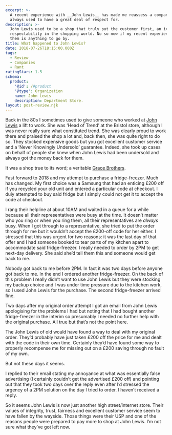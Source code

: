 ```yaml
---
excerpt: >-
  A recent experience with __John Lewis__ has made me reassess a company I
  always used to have a great deal of respect for.
description: >-
  John Lewis used to be a shop that truly put the customer first, an icon of
  respectability in the shopping world. No so now if my recent experience with
  them is anything to go by.
title: What happened to John Lewis?
date: 2018-07-26T18:15:00.000Z
tags:
  - Review
  - Companies
  - Rant
ratingStars: 1.5
schema:
  product:
    '@id': /#product
    '@type': Organization
    name: John Lewis
    description: Department Store.
layout: post-review.njk
---
```

 

Back in the 80s I sometimes used to give someone who worked at [John Lewis](https://www.johnlewis.com) a lift to work. She was ‘Head of Trend’ at the Bristol store, although I was never really sure what constituted trend. She was clearly proud to work there and praised the shop a lot and, back then, she was quite right to do so. They stocked expensive goods but you got excellent customer service and a ’Never Knowingly Undersold’ guarantee. Indeed, she took up cases on behalf of people she knew when John Lewis had been undersold and always got the money back for them.

It was a shop true to its word; a veritable [Grace Brothers](https://en.wikipedia.org/wiki/Are_You_Being_Served%3F).

Fast forward to 2018 and my attempt to purchase a fridge-freezer. Much has changed. My first choice was a Samsung that had an enticing £200 off if you recycled your old unit and entered a particular code at checkout. I duly attempted to buy said fridge but I simply could not get it to accept the code at checkout.

I rang their helpline at about 10AM and waited in a queue for a while because all their representatives were busy at the time. It doesn’t matter who you ring or when you ring them, all their representatives are _always_ busy. When I got through to a representative, she tried to put the order through for me but it wouldn’t accept the £200-off code for her either. I stressed that this was urgent for two reasons: it was the last day of that offer and I had someone booked to tear parts of my kitchen apart to accommodate said fridge-freezer. I really needed to order by 2PM to get next-day delivery. She said she’d tell them this and someone would get back to me.

Nobody got back to me before 2PM. In fact it was two days before anyone got back to me. In the end I ordered another fridge-freezer. On the back of this problem I really didn’t want to use John Lewis but they were stocking my backup choice and I was under time pressure due to the kitchen work, so I used John Lewis for the purchase. The second fridge-freezer arrived fine.

Two days after my original order attempt I got an email from John Lewis apologising for the problems I had but noting that I had bought another fridge-freezer in the interim so presumably I needed no further help with the original purchase. All true but that’s not the point here.

The John Lewis of old would have found a way to deal with my original order. They’d probably have just taken £200 off the price for me and dealt with the code in their own time. Certainly they’d have found some way to properly recompense me for missing out on a £200 saving through no fault of my own.

But not these days it seems.

I replied to their email stating my annoyance at what was essentially false advertising (I certainly couldn’t get the advertised £200 off) and pointing out that they took two days over the reply even after I’d stressed the urgency of a 2PM solution on the day I tried to order. I haven’t received a reply.

So it seems John Lewis is now just another high street/internet store. Their values of integrity, trust, fairness and excellent customer service seem to have fallen by the wayside. Those things were their USP and one of the reasons people were prepared to pay more to shop at John Lewis. I’m not sure what they’ve got left now.

 


